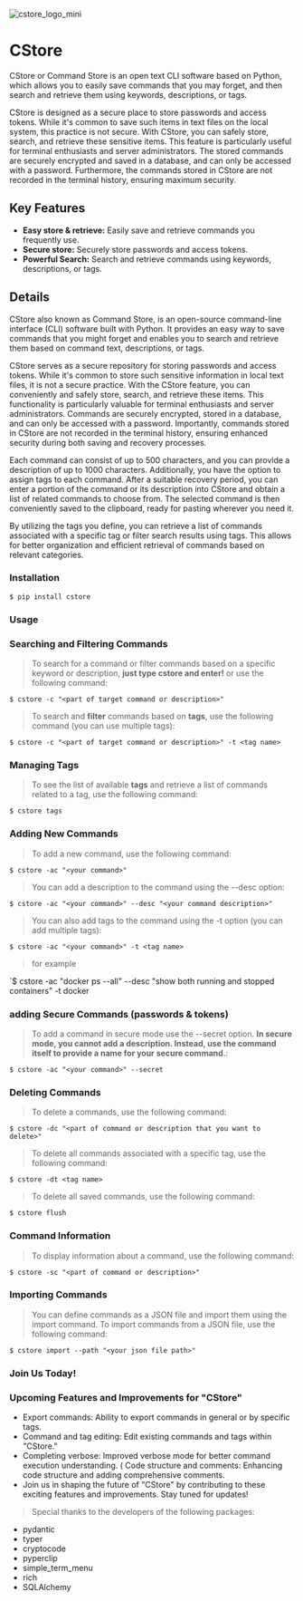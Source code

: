 ![cstore_logo_mini](https://github.com/navidved/cstore/assets/31470742/e0f5ae54-3c52-4f06-aa8b-e2d67e296dc4)
# CStore
CStore or Command Store is an open text CLI software based on Python, which allows you to easily save commands that you may forget, and then search and retrieve them using keywords, descriptions, or tags.

CStore is designed as a secure place to store passwords and access tokens. While it's common to save such items in text files on the local system, this practice is not secure. With CStore, you can safely store, search, and retrieve these sensitive items. This feature is particularly useful for terminal enthusiasts and server administrators. The stored commands are securely encrypted and saved in a database, and can only be accessed with a password. Furthermore, the commands stored in CStore are not recorded in the terminal history, ensuring maximum security. 

## Key Features
* **Easy store & retrieve:** Easily save and retrieve commands you frequently use.
* **Secure store:** Securely store passwords and access tokens.
* **Powerful Search:** Search and retrieve commands using keywords, descriptions, or tags.

## Details
CStore also known as Command Store, is an open-source command-line interface (CLI) software built with Python. It provides an easy way to save commands that you might forget and enables you to search and retrieve them based on command text, descriptions, or tags.

CStore serves as a secure repository for storing passwords and access tokens. While it's common to store such sensitive information in local text files, it is not a secure practice. With the CStore feature, you can conveniently and safely store, search, and retrieve these items. This functionality is particularly valuable for terminal enthusiasts and server administrators. Commands are securely encrypted, stored in a database, and can only be accessed with a password. Importantly, commands stored in CStore are not recorded in the terminal history, ensuring enhanced security during both saving and recovery processes.

Each command can consist of up to 500 characters, and you can provide a description of up to 1000 characters. Additionally, you have the option to assign tags to each command. After a suitable recovery period, you can enter a portion of the command or its description into CStore and obtain a list of related commands to choose from. The selected command is then conveniently saved to the clipboard, ready for pasting wherever you need it.

By utilizing the tags you define, you can retrieve a list of commands associated with a specific tag or filter search results using tags. This allows for better organization and efficient retrieval of commands based on relevant categories.

### Installation
`$ pip install cstore`

### Usage
### Searching and Filtering Commands
> To search for a command or filter commands based on a specific keyword or description, **just type cstore and enter!** or use the following command:

`$ cstore -c "<part of target command or description>"`

> To search and **filter** commands based on **tags**, use the following command (you can use multiple tags):

`$ cstore -c "<part of target command or description>" -t <tag name>`

### Managing Tags
> To see the list of available **tags** and retrieve a list of commands related to a tag, use the following command:

`$ cstore tags`

### Adding New Commands
> To add a new command, use the following command:

`$ cstore -ac "<your command>"`

> You can add a description to the command using the --desc option:

`$ cstore -ac "<your command>" --desc "<your command description>"`

> You can also add tags to the command using the -t option (you can add multiple tags):

`$ cstore -ac "<your command>" -t <tag name>`

> for example

`$ cstore -ac "docker ps --all"  --desc "show both running and stopped containers" -t docker

### adding Secure Commands (passwords & tokens)
> To add a command in secure mode use the --secret option. **In secure mode, you cannot add a description. Instead, use the command itself to provide a name for your secure command.**:

`$ cstore -ac "<your command>" --secret`

### Deleting Commands
> To delete a commands, use the following command:

`$ cstore -dc "<part of command or description that you want to delete>"`

> To delete all commands associated with a specific tag, use the following command:

`$ cstore -dt <tag name>`

> To delete all saved commands, use the following command:

`$ cstore flush`

### Command Information
> To display information about a command, use the following command:

`$ cstore -sc "<part of command or description>"`

### Importing Commands
> You can define commands as a JSON file and import them using the import command. To import commands from a JSON file, use the following command:

`$ cstore import --path "<your json file path>"`

### Join Us Today!
  ### Upcoming Features and Improvements for "CStore"
* Export commands: Ability to export commands in general or by specific tags.
* Command and tag editing: Edit existing commands and tags within "CStore."
* Completing verbose: Improved verbose mode for better command execution understanding.
( Code structure and comments: Enhancing code structure and adding comprehensive comments.
* Join us in shaping the future of "CStore" by contributing to these exciting features and improvements. Stay tuned for updates!

> Special thanks to the developers of the following packages:
  - pydantic
  - typer
  - cryptocode
  - pyperclip
  - simple_term_menu
  - rich
  - SQLAlchemy
